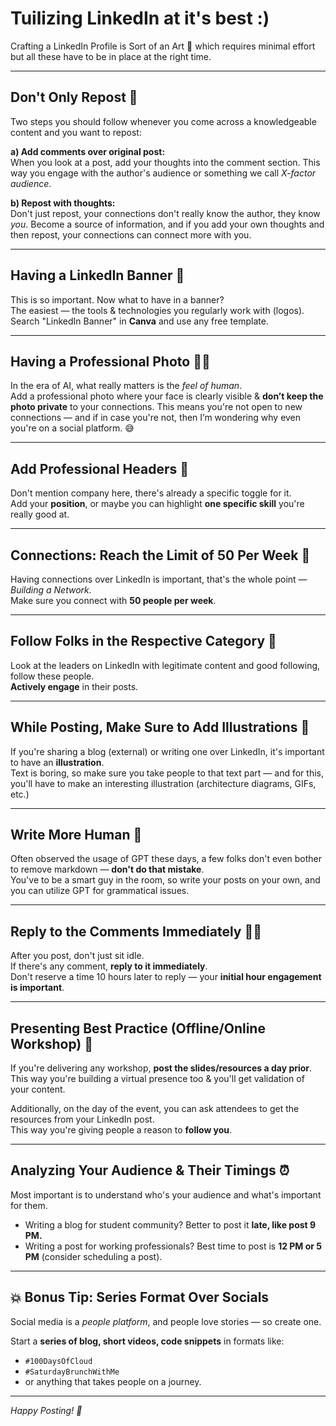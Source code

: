 # Tuilizing LinkedIn at it's best :) 

Crafting a LinkedIn Profile is Sort of an Art 🎨 which requires minimal effort but all these have to be in place at the right time.

---

## Don't Only Repost 🚫

Two steps you should follow whenever you come across a knowledgeable content and you want to repost:

**a) Add comments over original post:**  
When you look at a post, add your thoughts into the comment section. This way you engage with the author's audience or something we call *X-factor audience*.

**b) Repost with thoughts:**  
Don't just repost, your connections don't really know the author, they know *you*. Become a source of information, and if you add your own thoughts and then repost, your connections can connect more with you.

---

## Having a LinkedIn Banner 📸

This is so important. Now what to have in a banner?  
The easiest — the tools & technologies you regularly work with (logos).  
Search "LinkedIn Banner" in **Canva** and use any free template.

---

## Having a Professional Photo 🧑‍💼

In the era of AI, what really matters is the *feel of human*.  
Add a professional photo where your face is clearly visible & **don’t keep the photo private** to your connections. This means you're not open to new connections — and if in case you're not, then I’m wondering why even you're on a social platform. 😅

---

## Add Professional Headers 🧠

Don't mention company here, there's already a specific toggle for it.  
Add your **position**, or maybe you can highlight **one specific skill** you're really good at.

---

## Connections: Reach the Limit of 50 Per Week 🤝

Having connections over LinkedIn is important, that's the whole point — *Building a Network.*  
Make sure you connect with **50 people per week**.

---

## Follow Folks in the Respective Category 👥

Look at the leaders on LinkedIn with legitimate content and good following, follow these people.  
**Actively engage** in their posts.

---

## While Posting, Make Sure to Add Illustrations 🎨

If you're sharing a blog (external) or writing one over LinkedIn, it's important to have an **illustration**.  
Text is boring, so make sure you take people to that text part — and for this, you'll have to make an interesting illustration (architecture diagrams, GIFs, etc.)

---

## Write More Human 🧑

Often observed the usage of GPT these days, a few folks don't even bother to remove markdown — **don't do that mistake**.  
You've to be a smart guy in the room, so write your posts on your own, and you can utilize GPT for grammatical issues.

---

## Reply to the Comments Immediately 🏃‍♂️

After you post, don't just sit idle.  
If there's any comment, **reply to it immediately**.  
Don't reserve a time 10 hours later to reply — your **initial hour engagement is important**.

---

## Presenting Best Practice (Offline/Online Workshop) 📢

If you're delivering any workshop, **post the slides/resources a day prior**.  
This way you're building a virtual presence too & you'll get validation of your content.  

Additionally, on the day of the event, you can ask attendees to get the resources from your LinkedIn post.  
This way you're giving people a reason to **follow you**.

---

## Analyzing Your Audience & Their Timings ⏰

Most important is to understand who's your audience and what's important for them.

- Writing a blog for student community? Better to post it **late, like post 9 PM.**
- Writing a post for working professionals? Best time to post is **12 PM or 5 PM** (consider scheduling a post).

---

## 💥 Bonus Tip: Series Format Over Socials

Social media is a *people platform*, and people love stories — so create one.

Start a **series of blog, short videos, code snippets** in formats like:

- `#100DaysOfCloud`
- `#SaturdayBrunchWithMe`
- or anything that takes people on a journey.

---

*Happy Posting! 🎯*
